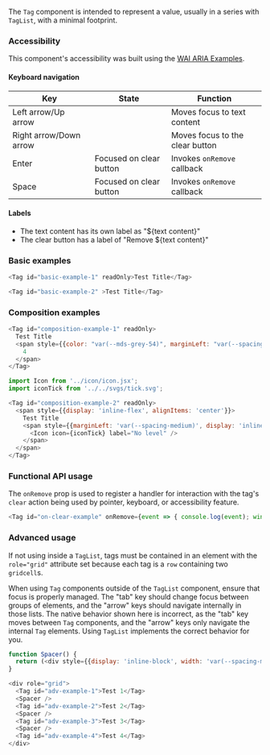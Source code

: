 The `Tag` component is intended to represent a value, usually in a series with `TagList`, with a minimal footprint.

### Accessibility

This component's accessibility was built using the [WAI ARIA Examples](https://www.w3.org/TR/wai-aria-practices-1.1/examples/grid/LayoutGrids.html#ex2_label).

#### Keyboard navigation

| Key | State | Function |
| --- | --- | --- |
| Left arrow/Up arrow | | Moves focus to text content |
| Right arrow/Down arrow | | Moves focus to the clear button |
| Enter | Focused on clear button | Invokes `onRemove` callback |
| Space | Focused on clear button | Invokes `onRemove` callback |

#### Labels

- The text content has its own label as "${text content}"
- The clear button has a label of "Remove ${text content}"

### Basic examples

```js
<Tag id="basic-example-1" readOnly>Test Title</Tag>
```

```js
<Tag id="basic-example-2" >Test Title</Tag>
```

### Composition examples

```js
<Tag id="composition-example-1" readOnly>
  Test Title
  <span style={{color: "var(--mds-grey-54)", marginLeft: "var(--spacing-medium)"}}>
    4
  </span>
</Tag>
```

```js
import Icon from '../icon/icon.jsx';
import iconTick from '../../svgs/tick.svg';

<Tag id="composition-example-2" readOnly>
  <span style={{display: 'inline-flex', alignItems: 'center'}}>
    Test Title
    <span style={{marginLeft: 'var(--spacing-medium)', display: 'inline-flex', alignItems: 'center'}}>
      <Icon icon={iconTick} label="No level" />
    </span>
  </span>
</Tag>
```

### Functional API usage

The `onRemove` prop is used to register a handler for interaction with the tag's `clear` action being used by pointer, keyboard, or accessibility feature.


```js
<Tag id="on-clear-example" onRemove={event => { console.log(event); window.alert('Removed!'); }}>Test Title</Tag>
```

### Advanced usage

If not using inside a `TagList`, tags must be contained in an element with the `role="grid"` attribute set because each tag is a `row` containing two `gridcell`s.

When using `Tag` components outside of the `TagList` component, ensure that focus is properly managed. The "tab" key should change focus between groups of elements, and the "arrow" keys should navigate internally in those lists. The native behavior shown here is incorrect, as the "tab" key moves between `Tag` components, and the "arrow" keys only navigate the internal `Tag` elements. Using `TagList` implements the correct behavior for you.

```js
function Spacer() {
  return (<div style={{display: 'inline-block', width: 'var(--spacing-medium)'}} />);
}

<div role="grid">
  <Tag id="adv-example-1">Test 1</Tag>
  <Spacer />
  <Tag id="adv-example-2">Test 2</Tag>
  <Spacer />
  <Tag id="adv-example-3">Test 3</Tag>
  <Spacer />
  <Tag id="adv-example-4">Test 4</Tag>
</div>
```

